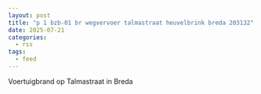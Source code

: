 ```yaml
---
layout: post
title: "p 1 bzb-01 br wegvervoer talmastraat heuvelbrink breda 203132"
date: 2025-07-21
categories: 
  - rss
tags: 
  - feed
---
```


Voertuigbrand op Talmastraat in Breda
